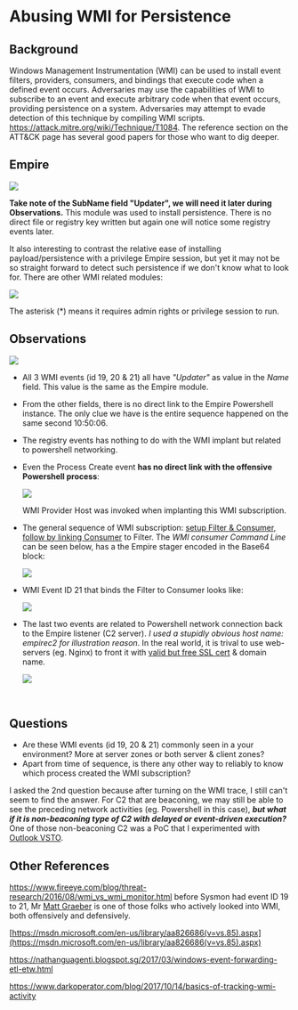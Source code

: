 # Abusing WMI for Persistence

## Background

Windows Management Instrumentation (WMI) can be used to install event filters, providers, consumers, and bindings that execute code when a defined event occurs. Adversaries may use the capabilities of WMI to subscribe to an event and execute arbitrary code when that event occurs, providing persistence on a system. Adversaries may attempt to evade detection of this technique by compiling WMI scripts. https://attack.mitre.org/wiki/Technique/T1084. The reference section on the ATT&CK page has several good papers for those who want to dig deeper. 

## Empire

![](img/empire.png)

**Take note of the SubName field "Updater", we will need it later during Observations.** This module was used to install persistence. There is no direct file or registry key written but again one will notice some registry events later. 

It also interesting to contrast the relative ease of installing payload/persistence with a privilege Empire session, but yet it may not be so straight forward to detect such persistence if we don't know what to look for. There are other WMI related modules:

![](img/wmimodules.png)

The asterisk (*) means it requires admin rights or privilege session to run. 

## Observations

![](img/wmievents.png)

* All 3 WMI events (id 19, 20 & 21) all have *"Updater"* as value in the *Name* field. This value is the same as the Empire module. 

* From the other fields, there is no direct link to the Empire Powershell instance. The only clue we have is the entire sequence happened on the same second 10:50:06. 

* The registry events has nothing to do with the WMI implant but related to powershell networking.

* Even the Process Create event **has no direct link with the offensive Powershell process**:

  ![](img/processcreate.png)

  WMI Provider Host was invoked when implanting this WMI subscription. 

* The general sequence of WMI subscription: [setup Filter & Consumer, follow by linking Consumer](https://learn-powershell.net/2013/08/14/powershell-and-events-permanent-wmi-event-subscriptions/) to Filter. The *WMI consumer Command Line* can be seen below, has a the Empire stager encoded in the Base64 block:

  ![](img/consumer.png)

* WMI Event ID 21 that binds the Filter to Consumer looks like:

  ![](img/wmibind.png)

* The last two events are related to Powershell network connection back to the Empire listener (C2 server). *I used a stupidly obvious host name: empirec2 for illustration reason*. In the real world, it is trival to use web-servers (eg. Nginx) to front it with [valid but free SSL cert](https://letsencrypt.org) & domain name. 

  ![](img/empirec2.png)

  ​

## Questions

* Are these WMI events (id 19, 20 & 21) commonly seen in a your environment? More at server zones or both server & client zones?
* Apart from time of sequence, is there any other way to reliably to know which process created the WMI subscription?

I asked the 2nd question because after turning on the WMI trace, I still can't seem to find the answer. For C2 that are beaconing, we may still be able to see the preceding network activities (eg. Powershell in this case), ***but what if it is non-beaconing type of C2 with delayed or event-driven execution?*** One of those non-beaconing C2 was a PoC that I experimented with [Outlook VSTO](https://github.com/jymcheong/SysmonResources/tree/master/6.%20Sample%20Data/stage%202%20(Get%20In)/3.%20install%20payloads/(Type%201)%20Abuse%20Outlook%20VSTO). 

## Other References

https://www.fireeye.com/blog/threat-research/2016/08/wmi_vs_wmi_monitor.html before Sysmon had event ID 19 to 21, Mr [Matt Graeber](https://twitter.com/mattifestation?ref_src=twsrc%5Egoogle%7Ctwcamp%5Eserp%7Ctwgr%5Eauthor) is one of those folks who actively looked into WMI, both offensively and defensively.

[https://msdn.microsoft.com/en-us/library/aa826686(v=vs.85).aspx](https://msdn.microsoft.com/en-us/library/aa826686(v=vs.85).aspx)

https://nathanguagenti.blogspot.sg/2017/03/windows-event-forwarding-etl-etw.html

https://www.darkoperator.com/blog/2017/10/14/basics-of-tracking-wmi-activity